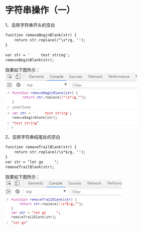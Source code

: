 # 字符串操作（一）
1、去除字符串开头的空白

```
function removeBeginBlank(str) {
    return str.replace(/^\s*/g, '');
}

var str = '     test string';
removeBeginBlank(str);
```
效果如下图所示：<br>
![](https://github.com/clearloverP/javascript/blob/master/Demo/pics/001.png) 



2、去除字符串结尾处的空白

```
function removeTrailBlank(str) {
    return str.replace(/\s*$/g, ''); 
}
var str = "let go     ";
removeTrailBlank(str);
```
效果如下图所示：<br>
![](https://github.com/clearloverP/javascript/blob/master/Demo/pics/002.png)